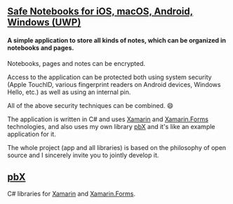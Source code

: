   
## [Safe Notebooks for iOS, macOS, Android, Windows (UWP)](https://github.com/boguslawski-piotr/SafeNotebooks)

#### A simple application to store all kinds of notes, which can be organized in notebooks and pages.

Notebooks, pages and notes can be encrypted. 

Access to the application can be protected both using system security (Apple TouchID, various fingerprint readers on Android devices, Windows Hello, etc.) as well as using an internal pin.

All of the above security techniques can be combined. :smile:

The application is written in C# and uses [Xamarin](https://github.com/xamarin) and [Xamarin.Forms](https://github.com/xamarin/Xamarin.Forms) technologies, and also uses my own library [pbX](https://github.com/boguslawski-piotr/pbX) and it's like an example application for it.

The whole project (app and all libraries) is based on the philosophy of open source and I sincerely invite you to jointly develop it.

## [pbX](https://github.com/boguslawski-piotr/pbX)

C# libraries for [Xamarin](https://github.com/xamarin) and [Xamarin.Forms](https://github.com/xamarin/Xamarin.Forms).
